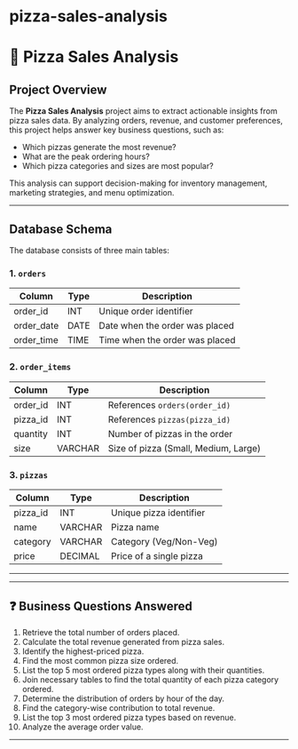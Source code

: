 # pizza-sales-analysis
# 🍕 Pizza Sales Analysis

## Project Overview
The **Pizza Sales Analysis** project aims to extract actionable insights from pizza sales data. By analyzing orders, revenue, and customer preferences, this project helps answer key business questions, such as:

- Which pizzas generate the most revenue?
- What are the peak ordering hours?
- Which pizza categories and sizes are most popular?

This analysis can support decision-making for inventory management, marketing strategies, and menu optimization.

---

## Database Schema

The database consists of three main tables:

### 1. `orders`
| Column      | Type     | Description                        |
|------------|----------|------------------------------------|
| order_id   | INT      | Unique order identifier             |
| order_date | DATE     | Date when the order was placed      |
| order_time | TIME     | Time when the order was placed      |

### 2. `order_items`
| Column    | Type     | Description                           |
|-----------|----------|---------------------------------------|
| order_id  | INT      | References `orders(order_id)`          |
| pizza_id  | INT      | References `pizzas(pizza_id)`         |
| quantity  | INT      | Number of pizzas in the order         |
| size      | VARCHAR  | Size of pizza (Small, Medium, Large) |

### 3. `pizzas`
| Column     | Type     | Description                        |
|------------|----------|------------------------------------|
| pizza_id   | INT      | Unique pizza identifier             |
| name       | VARCHAR  | Pizza name                          |
| category   | VARCHAR  | Category (Veg/Non-Veg)             |
| price      | DECIMAL  | Price of a single pizza             |


---



---

## ❓ Business Questions Answered

1. Retrieve the total number of orders placed.  
2. Calculate the total revenue generated from pizza sales.  
3. Identify the highest-priced pizza.  
4. Find the most common pizza size ordered.  
5. List the top 5 most ordered pizza types along with their quantities.  
6. Join necessary tables to find the total quantity of each pizza category ordered.  
7. Determine the distribution of orders by hour of the day.  
8. Find the category-wise contribution to total revenue.  
9. List the top 3 most ordered pizza types based on revenue.  
10. Analyze the average order value.

---


